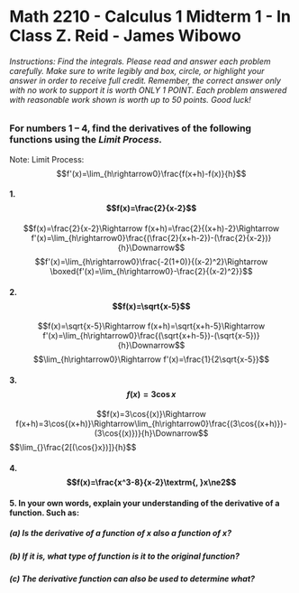 # Math 2210 - Calculus 1 Midterm 1 - In Class Z. Reid - James Wibowo
###### Instructions: Find the integrals. Please read and answer each problem carefully. Make sure to write legibly and box, circle, or highlight your answer in order to receive full credit. Remember, the correct answer only with no work to support it is worth ONLY 1 POINT. Each problem answered with reasonable work shown is worth up to 50 points. Good luck!

### For numbers 1 – 4, find the derivatives of the following functions using the ***Limit Process.***

Note: Limit Process: $$f'(x)=\lim_{h\rightarrow0}\frac{f(x+h)-f(x)}{h}$$

#### **1.** $$f(x)=\frac{2}{x-2}$$
$$f(x)=\frac{2}{x-2}\Rightarrow f(x+h)=\frac{2}{(x+h)-2}\Rightarrow f'(x)=\lim_{h\rightarrow0}\frac{(\frac{2}{x+h-2})-(\frac{2}{x-2})}{h}\Downarrow$$
$$f'(x)=\lim_{h\rightarrow0}\frac{-2(1+0)}{(x-2)^2}\Rightarrow \boxed{f'(x)=\lim_{h\rightarrow0}-\frac{2}{(x-2)^2}}$$


#### **2.** $$f(x)=\sqrt{x-5}$$
$$f(x)=\sqrt{x-5}\Rightarrow f(x+h)=\sqrt{x+h-5}\Rightarrow f'(x)=\lim_{h\rightarrow0}\frac{(\sqrt{x+h-5})-(\sqrt{x-5})}{h}\Downarrow$$
$$\lim_{h\rightarrow0}\Rightarrow f'(x)=\frac{1}{2\sqrt{x-5}}$$

#### **3.** $$f(x)=3\cos{x}$$
$$f(x)=3\cos{(x)}\Rightarrow f(x+h)=3\cos{(x+h)}\Rightarrow\lim_{h\rightarrow0}\frac{(3\cos{(x+h)})-(3\cos{(x)})}{h}\Downarrow$$
$$\lim_{}\frac{2[(\cos{}x})]}{h}$$

#### **4.** $$f(x)=\frac{x^3-8}{x-2}\textrm{, }x\ne2$$
#### **5.** In your own words, explain your understanding of the derivative of a function. Such as:
##### (a) Is the derivative of a function of x also a function of x?

##### (b) If it is, what type of function is it to the original function?

##### (c) The derivative function can also be used to determine what?
